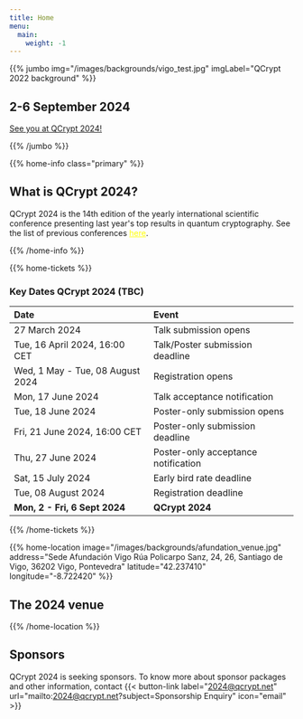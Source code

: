 ```yaml
---
title: Home
menu:
  main:
    weight: -1
---
```

<!-- JUMBO -->
{{% jumbo img="/images/backgrounds/vigo_test.jpg" imgLabel="QCrypt 2022 background" %}}

## 2-6 September 2024


<a class="btn primary btn-lg" href="">
    See you at QCrypt 2024!
</a>







{{% /jumbo %}}

<!-- CNCF LOGO
{{% home-info what="" class="primary" %}}

<h3 style="text-align:center;">Supported by</h2>
<img src="/images/logos/cncf-white.png" alt="cncf-logo" style="width:50%;margin-left:auto;margin-right:auto;display: block;"/>
{{% /home-info %}}

-->


<!-- YOUTUBE SECTION
{{< youtube-section link="i-MKPPKWJuE" title="Watch 2018 best moments" class="" >}}
 -->

<!-- INFO -->
{{% home-info class="primary" %}}

## What is QCrypt 2024?

QCrypt 2024 is the 14th edition of the yearly international scientific conference presenting last year's top results in quantum cryptography. See the list of previous conferences <a style="color: yellow" href="/charter/#history-of-qcrypt">here</a>.

{{% /home-info %}}

{{% home-tickets %}}

### <strong>Key Dates QCrypt 2024 (TBC)</strong>
|Date |Event|
|:----|:----|
| 27 March 2024  | <!-- <a href="https://hotcrp.science.uva.nl/" target="_blank"> -->  Talk submission opens|
| Tue, 16 April 2024, 16:00 CET  |  Talk/Poster submission deadline |
| Wed, 1 May - Tue, 08 August 2024 |  Registration opens |
| Mon, 17 June 2024| Talk acceptance notification |
|Tue, 18 June 2024| Poster-only submission opens|
|Fri, 21 June 2024, 16:00 CET|Poster-only submission deadline|
|Thu, 27 June 2024| Poster-only acceptance notification|
|Sat, 15 July 2024| Early bird rate deadline|
|Tue, 08 August 2024| Registration deadline|
|<strong>Mon, 2 - Fri, 6 Sept 2024 </strong>| <strong>QCrypt 2024</strong>|

<!-- SPEAKERS -->
<!-- BREAKS JUMBO IMAGE -->
{{% /home-tickets %}}



<!-- THE MAP -->
{{% home-location
    image="/images/backgrounds/afundation_venue.jpg"
    address="Sede Afundación Vigo Rúa Policarpo Sanz, 24, 26, Santiago de Vigo, 36202 Vigo, Pontevedra"
    latitude="42.237410"
    longitude="-8.722420"
    %}}

## The 2024 venue

{{% /home-location %}}


<!--{{% partners categories="gold,silver,bronze,community" %}}-->



## Sponsors

<!--{{% partners categories="gold,silver,community" %}}

{{% /partners %}}-->

QCrypt 2024 is seeking sponsors. To know more about sponsor packages and other information, contact {{< button-link label="2024@qcrypt.net" url="mailto:2024@qcrypt.net?subject=Sponsorship Enquiry" icon="email" >}} 

<!-- {{% /partners %}} -->

